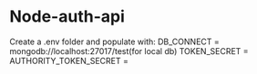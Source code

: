 # Node-auth-api

Create a .env folder and populate with:
DB_CONNECT = mongodb://localhost:27017/test(for local db)
TOKEN_SECRET = <your secret key>
AUTHORITY_TOKEN_SECRET = <your secret key>
